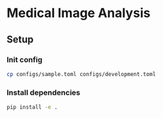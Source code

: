 # Medical Image Analysis

## Setup

### Init config
```bash
cp configs/sample.toml configs/development.toml
```

### Install dependencies
```bash
pip install -e .
```
